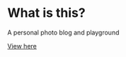 # What is this?

A personal photo blog and playground 

[View here](https://lluisrojass.github.io/bw/)
